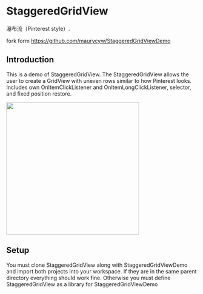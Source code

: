 StaggeredGridView
=======
瀑布流（Pinterest style）.

fork form https://github.com/maurycyw/StaggeredGridViewDemo

## Introduction

This is a demo of StaggeredGridView. The StaggeredGridView allows the user to create a GridView with uneven rows similar to how Pinterest looks. Includes own OnItemClickListener and OnItemLongClickListener, selector, and fixed position restore.

<img src="http://f.cl.ly/items/1I0n3i361o3R070y3k46/340616_1355789751.jpeg" width="350px">

## Setup

You must clone StaggeredGridView along with StaggeredGridViewDemo and import both projects into your workspace. If they are in the same parent directory everything should work fine. Otherwise you must define StaggeredGridView as a library for StaggeredGridViewDemo

